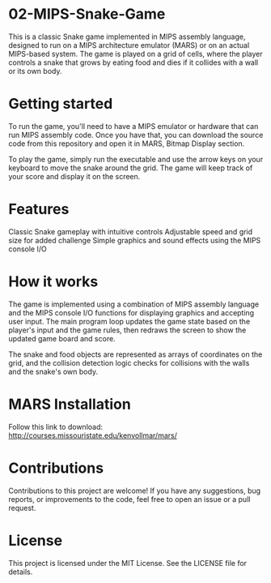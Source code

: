 
# 02-MIPS-Snake-Game
This is a classic Snake game implemented in MIPS assembly language, designed to run on a MIPS architecture emulator (MARS) or on an actual MIPS-based system. The game is played on a grid of cells, where the player controls a snake that grows by eating food and dies if it collides with a wall or its own body.

# Getting started
To run the game, you'll need to have a MIPS emulator or hardware that can run MIPS assembly code. Once you have that, you can download the source code from this repository and open it in MARS, Bitmap Display section.

To play the game, simply run the executable and use the arrow keys on your keyboard to move the snake around the grid. The game will keep track of your score and display it on the screen.

# Features
Classic Snake gameplay with intuitive controls
Adjustable speed and grid size for added challenge
Simple graphics and sound effects using the MIPS console I/O
# How it works
The game is implemented using a combination of MIPS assembly language and the MIPS console I/O functions for displaying graphics and accepting user input. The main program loop updates the game state based on the player's input and the game rules, then redraws the screen to show the updated game board and score.

The snake and food objects are represented as arrays of coordinates on the grid, and the collision detection logic checks for collisions with the walls and the snake's own body.

# MARS Installation
Follow this link to download: http://courses.missouristate.edu/kenvollmar/mars/

# Contributions
Contributions to this project are welcome! If you have any suggestions, bug reports, or improvements to the code, feel free to open an issue or a pull request.

# License
This project is licensed under the MIT License. See the LICENSE file for details.
